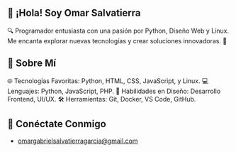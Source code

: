## 👋 ¡Hola! Soy Omar Salvatierra
🔍 Programador entusiasta con una pasión por Python, Diseño Web y Linux. Me encanta explorar nuevas tecnologías y crear soluciones innovadoras. 🚀

## 🌟 Sobre Mí
🌐 Tecnologías Favoritas: Python, HTML, CSS, JavaScript, y Linux.
💻 Lenguajes: Python, JavaScript, PHP.
🎨 Habilidades en Diseño: Desarrollo Frontend, UI/UX.
🛠️ Herramientas: Git, Docker, VS Code, GitHub.

## 🔗 Conéctate Conmigo
- omargabrielsalvatierragarcia@gmail.com
